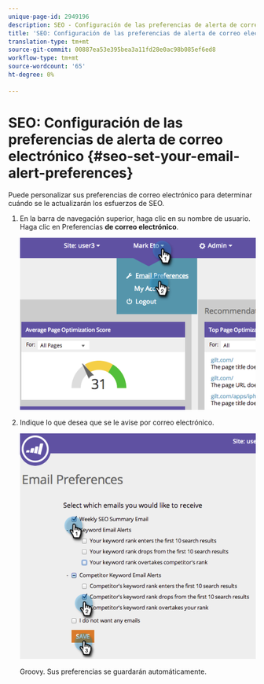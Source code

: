 ```yaml
---
unique-page-id: 2949196
description: SEO - Configuración de las preferencias de alerta de correo electrónico - Documentos de marketing - Documentación del producto
title: 'SEO: Configuración de las preferencias de alerta de correo electrónico'
translation-type: tm+mt
source-git-commit: 00887ea53e395bea3a11fd28e0ac98b085ef6ed8
workflow-type: tm+mt
source-wordcount: '65'
ht-degree: 0%

---
```



# SEO: Configuración de las preferencias de alerta de correo electrónico {#seo-set-your-email-alert-preferences}

Puede personalizar sus preferencias de correo electrónico para determinar cuándo se le actualizarán los esfuerzos de SEO.

1. En la barra de navegación superior, haga clic en su nombre de usuario. Haga clic en Preferencias **de correo electrónico**.

   ![](assets/image2014-9-17-21-3a23-3a28.png)

1. Indique lo que desea que se le avise por correo electrónico.

   ![](assets/image2014-9-17-21-3a23-3a33.png)

   Groovy. Sus preferencias se guardarán automáticamente.

